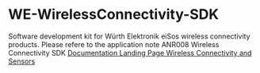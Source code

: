 # WE-WirelessConnectivity-SDK

Software development kit for Würth Elektronik eiSos wireless connectivity products. Please refere to the application note ANR008 Wireless Connectivity SDK [Documentation Landing Page Wireless Connectivity and Sensors](https://www.we-online.com/web/de/electronic_components/produkte_pb/service_pbs/wco/handbuecher/wco_handbuecher.php)
